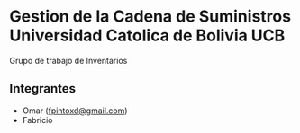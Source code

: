# Gestion de la Cadena de Suministros Universidad Catolica de Bolivia UCB

Grupo de trabajo de Inventarios

## Integrantes
- Omar (fpintoxd@gmail.com)
- Fabricio 

